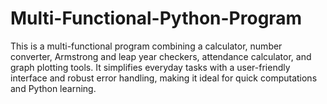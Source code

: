 # Multi-Functional-Python-Program
This is a multi-functional program combining a calculator, number converter, Armstrong and leap year checkers, attendance calculator, and graph plotting tools. It simplifies everyday tasks with a user-friendly interface and robust error handling, making it ideal for quick computations and Python learning.

